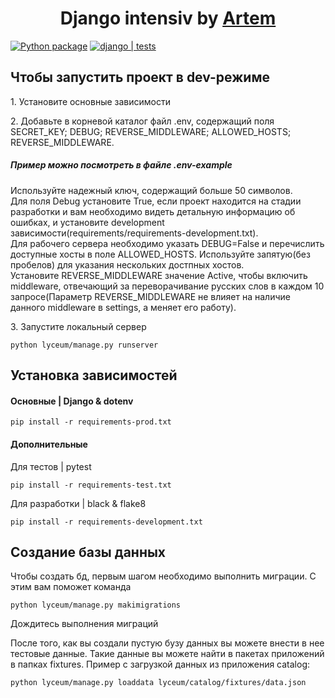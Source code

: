 <h1 align="center">Django intensiv by <a href="https://t.me/@artemstreeter" target="_blank">Artem</a> </h1>

[![Python package](https://github.com/ArtemVX/yandex_django/actions/workflows/python-package.yml/badge.svg)](https://github.com/ArtemVX/yandex_django/actions/workflows/python-package.yml)
[![django | tests](https://github.com/ArtemVX/yandex_django/actions/workflows/django-tests.yml/badge.svg)](https://github.com/ArtemVX/yandex_django/actions/workflows/django-tests.yml)


<h2>Чтобы запустить проект в dev-режиме</h2>
<p>1. Установите основные зависимости </p>
<p>2. Добавьте в корневой каталог файл .env, содержащий поля SECRET_KEY; DEBUG; REVERSE_MIDDLEWARE; ALLOWED_HOSTS; REVERSE_MIDDLEWARE.<br><h5>Пример можно посмотреть в файле .env-example</h5>Используйте надежный ключ, содержащий больше 50 символов.<br>Для поля Debug установите True, если проект находится на стадии разработки и вам необходимо видеть детальную информацию об ошибках, и установите development зависимости(requirements/requirements-development.txt).<br>Для рабочего сервера необходимо указать DEBUG=False и перечислить доступные хосты в поле ALLOWED_HOSTS. Используйте запятую(без пробелов) для указания нескольких достпных хостов.<br> Установите REVERSE_MIDDLEWARE значение Active, чтобы включить middleware, отвечающий за переворачивание русских слов в каждом 10 запросе(Параметр REVERSE_MIDDLEWARE не влияет на наличие данного middleware в settings, а меняет его работу). <br></p>
<p>3. Запустите локальный сервер <pre><code>python lyceum/manage.py runserver</code></pre></p>


<h2>Установка зависимостей</h2>


<h4>Основные | Django & dotenv</h4>
<pre><code>pip install -r requirements-prod.txt</code></pre>

<h4>Дополнительные </h4>
<p>Для тестов | pytest<pre><code>pip install -r requirements-test.txt</code></pre></p>
<p>Для разработки | black & flake8 <pre><code>pip install -r requirements-development.txt</code></pre></p>

<h2>Создание базы данных</h2>
<p>Чтобы создать бд, первым шагом необходимо выполнить миграции. С этим вам поможет команда<pre><code>python lyceum/manage.py makimigrations</code></pre>Дождитесь выполнения миграций</p>
<p>После того, как вы создали пустую бузу данных вы можете внести в нее тестовые данные. Такие данные вы можете найти в пакетах приложений в папках fixtures. Пример с загрузкой данных из приложения catalog: <pre><code>python lyceum/manage.py loaddata lyceum/catalog/fixtures/data.json</code></pre></p>
